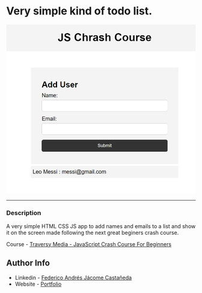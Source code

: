 # Very simple kind of todo list.

![Project Image](./main_img.png)

---

### Description
A very simple HTML CSS JS app to add names and emails to a list and show it on the screen made following the next great beginers crash course.

Course - [Traversy Media - JavaScript Crash Course For Beginners](https://www.youtube.com/watch?v=hdI2bqOjy3c&ab_channel=TraversyMedia)



## Author Info

- Linkedin - [Federico Andrés Jácome Castañeda](https://www.linkedin.com/in/federicojacome/)
- Website - [Portfolio](https://federocky.github.io/PersonalWeb/)
